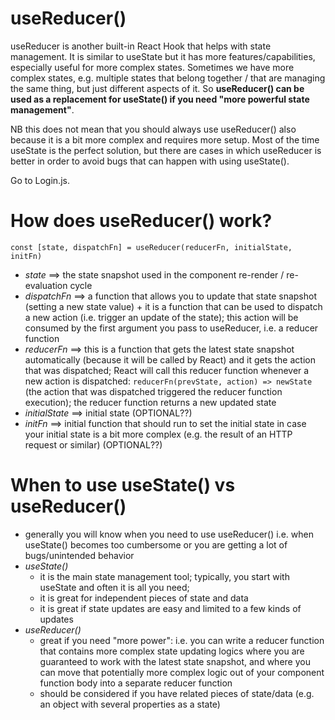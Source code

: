 # useReducer()
useReducer is another built-in React Hook that helps with state management. It is similar to useState but it has more features/capabilities, especially useful for more complex states. Sometimes we have more complex states, e.g. multiple states that belong together / that are managing the same thing, but just different aspects of it.
So **useReducer() can be used as a replacement for useState() if you need "more powerful state management"**.

NB this does not mean that you should always use useReducer() also because it is a bit more complex and requires more setup. Most of the time useState is the perfect solution, but there are cases in which useReducer is better in order to avoid bugs that can happen with using useState().

Go to Login.js.

# How does useReducer() work?

```
const [state, dispatchFn] = useReducer(reducerFn, initialState, initFn)

```
- *state* ==> the state snapshot used in the component re-render / re-evaluation cycle
- *dispatchFn* ==> a function that allows you to update that state snapshot (setting a new state value) + it is a function that can be used to dispatch a new action (i.e. trigger an update of the state); this action will be consumed by the first argument you pass to useReducer, i.e. a reducer function
- *reducerFn* ==> this is a function that gets the latest state snapshot automatically (because it will be called by React) and it gets the action that was dispatched; React will call this reducer function whenever a new action is dispatched: `reducerFn(prevState, action) => newState` (the action that was dispatched triggered the reducer function execution); the reducer function returns a new updated state
- *initialState* ==> initial state (OPTIONAL??)
- *initFn* ==> initial function that should run to set the initial state in case your initial state is a bit more complex (e.g. the result of an HTTP request or similar) (OPTIONAL??)

# When to use useState() vs useReducer()
- generally you will know when you need to use useReducer() i.e. when useState() becomes too cumbersome or you are getting a lot of bugs/unintended behavior
- *useState()*
  - it is the main state management tool; typically, you start with useState and often it is all you need;
  - it is great for independent pieces of state and data
  - it is great if state updates are easy and limited to a few kinds of updates
- *useReducer()*
  - great if you need "more power": i.e. you can write a reducer function that contains more complex state updating logics where you are guaranteed to work with the latest state snapshot, and where you can move that potentially more complex logic out of your component function body into a separate reducer function
  - should be considered if you have related pieces of state/data (e.g. an object with several properties as a state)
